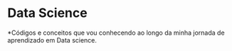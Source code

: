 # Data Science

*Códigos e conceitos que vou conhecendo ao longo da minha jornada de aprendizado em Data science.
